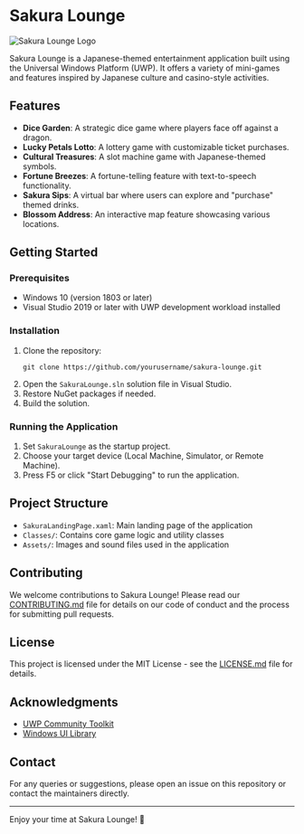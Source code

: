 # Sakura Lounge

![Sakura Lounge Logo](Assets/Sakura%20Lounge.png)

Sakura Lounge is a Japanese-themed entertainment application built using the Universal Windows Platform (UWP). It offers a variety of mini-games and features inspired by Japanese culture and casino-style activities.

## Features

- **Dice Garden**: A strategic dice game where players face off against a dragon.
- **Lucky Petals Lotto**: A lottery game with customizable ticket purchases.
- **Cultural Treasures**: A slot machine game with Japanese-themed symbols.
- **Fortune Breezes**: A fortune-telling feature with text-to-speech functionality.
- **Sakura Sips**: A virtual bar where users can explore and "purchase" themed drinks.
- **Blossom Address**: An interactive map feature showcasing various locations.

## Getting Started

### Prerequisites

- Windows 10 (version 1803 or later)
- Visual Studio 2019 or later with UWP development workload installed

### Installation

1. Clone the repository:
   ```
   git clone https://github.com/yourusername/sakura-lounge.git
   ```
2. Open the `SakuraLounge.sln` solution file in Visual Studio.
3. Restore NuGet packages if needed.
4. Build the solution.

### Running the Application

1. Set `SakuraLounge` as the startup project.
2. Choose your target device (Local Machine, Simulator, or Remote Machine).
3. Press F5 or click "Start Debugging" to run the application.

## Project Structure

- `SakuraLandingPage.xaml`: Main landing page of the application
- `Classes/`: Contains core game logic and utility classes
- `Assets/`: Images and sound files used in the application

## Contributing

We welcome contributions to Sakura Lounge! Please read our [CONTRIBUTING.md](CONTRIBUTING.md) file for details on our code of conduct and the process for submitting pull requests.

## License

This project is licensed under the MIT License - see the [LICENSE.md](LICENSE.md) file for details.

## Acknowledgments

- [UWP Community Toolkit](https://github.com/windows-toolkit/WindowsCommunityToolkit)
- [Windows UI Library](https://github.com/microsoft/microsoft-ui-xaml)

## Contact

For any queries or suggestions, please open an issue on this repository or contact the maintainers directly.

---

Enjoy your time at Sakura Lounge! 🌸
